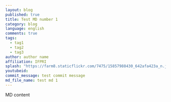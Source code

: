 ```yaml
---
layout: blog
published: true
title: Test MD number 1
category: blog
language: english
comments: true
tags: 
  - tag1
  - tag2
  - tag3
author: author name
affiliation: IFPRI
splash: "https://farm8.staticflickr.com/7475/15857988430_642afa423a_n.jpg"
youtubeid: 
commit_message: test commit message 
md_file_name: test md 1
---
```

MD content